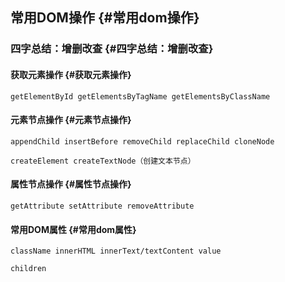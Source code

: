 ## 常用DOM操作 {#常用dom操作}

### 四字总结：增删改查 {#四字总结：增删改查}

#### 获取元素操作 {#获取元素操作}

```
getElementById getElementsByTagName getElementsByClassName

```

#### 元素节点操作 {#元素节点操作}

```
appendChild insertBefore removeChild replaceChild cloneNode

createElement createTextNode（创建文本节点）

```

#### 属性节点操作 {#属性节点操作}

```
getAttribute setAttribute removeAttribute

```

#### 常用DOM属性 {#常用dom属性}

```
className innerHTML innerText/textContent value

children
```



